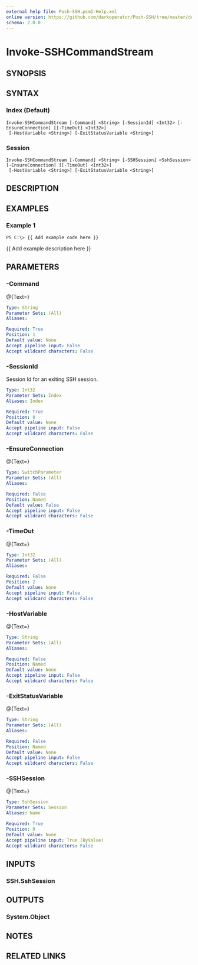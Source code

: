 ```yaml
---
external help file: Posh-SSH.psm1-Help.xml
online version: https://github.com/darkoperator/Posh-SSH/tree/master/docs
schema: 2.0.0
---
```


# Invoke-SSHCommandStream

## SYNOPSIS

## SYNTAX

### Index (Default)
```
Invoke-SSHCommandStream [-Command] <String> [-SessionId] <Int32> [-EnsureConnection] [[-TimeOut] <Int32>]
 [-HostVariable <String>] [-ExitStatusVariable <String>]
```

### Session
```
Invoke-SSHCommandStream [-Command] <String> [-SSHSession] <SshSession> [-EnsureConnection] [[-TimeOut] <Int32>]
 [-HostVariable <String>] [-ExitStatusVariable <String>]
```

## DESCRIPTION

## EXAMPLES

### Example 1
```
PS C:\> {{ Add example code here }}
```

{{ Add example description here }}

## PARAMETERS

### -Command
@{Text=}

```yaml
Type: String
Parameter Sets: (All)
Aliases: 

Required: True
Position: 1
Default value: None
Accept pipeline input: False
Accept wildcard characters: False
```

### -SessionId
Session Id for an exiting SSH session.

```yaml
Type: Int32
Parameter Sets: Index
Aliases: Index

Required: True
Position: 0
Default value: None
Accept pipeline input: False
Accept wildcard characters: False
```

### -EnsureConnection
@{Text=}

```yaml
Type: SwitchParameter
Parameter Sets: (All)
Aliases: 

Required: False
Position: Named
Default value: False
Accept pipeline input: False
Accept wildcard characters: False
```

### -TimeOut
@{Text=}

```yaml
Type: Int32
Parameter Sets: (All)
Aliases: 

Required: False
Position: 2
Default value: None
Accept pipeline input: False
Accept wildcard characters: False
```

### -HostVariable
@{Text=}

```yaml
Type: String
Parameter Sets: (All)
Aliases: 

Required: False
Position: Named
Default value: None
Accept pipeline input: False
Accept wildcard characters: False
```

### -ExitStatusVariable
@{Text=}

```yaml
Type: String
Parameter Sets: (All)
Aliases: 

Required: False
Position: Named
Default value: None
Accept pipeline input: False
Accept wildcard characters: False
```

### -SSHSession
@{Text=}

```yaml
Type: SshSession
Parameter Sets: Session
Aliases: Name

Required: True
Position: 0
Default value: None
Accept pipeline input: True (ByValue)
Accept wildcard characters: False
```

## INPUTS

### SSH.SshSession

## OUTPUTS

### System.Object

## NOTES

## RELATED LINKS

